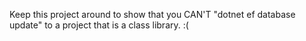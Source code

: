 
Keep this project around to show that you CAN'T "dotnet ef database update" to a project that is a class library.  :(
